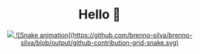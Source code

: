 <div align="center">
  <h1>Hello 👋</h1>
  <a href="https://github.com/brenno-silva">
  <img height="180em" src="https://github-readme-stats.vercel.app/api?username=brenno-silva&show_icons=true&theme=ayu-mirage&include_all_commits=true&count_private=true"/>
   ![Snake animation](https://github.com/brenno-silva/brenno-silva/blob/output/github-contribution-grid-snake.svg)
</div>
